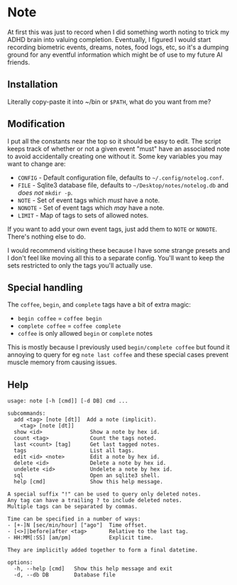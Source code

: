 # Note
At first this was just to record when I did something worth noting to trick my ADHD brain into valuing completion. Eventually, I figured I would start recording biometric events, dreams, notes, food logs, etc, so it's a dumping ground for any eventful information which might be of use to my future AI friends.

## Installation
Literally copy-paste it into ~/bin or `$PATH`, what do you want from me?

## Modification
I put all the constants near the top so it should be easy to edit. The script keeps track of whether or not a given event "must" have an associated note to avoid accidentally creating one without it. Some key variables you may want to change are:
- `CONFIG` - Default configuration file, defaults to `~/.config/notelog.conf`.
- `FILE` - Sqlite3 database file, defaults to `~/Desktop/notes/notelog.db` and *does not* `mkdir -p`.
- `NOTE` - Set of event tags which *must* have a note.
- `NONOTE` - Set of event tags which *may* have a note.
- `LIMIT` - Map of tags to sets of allowed notes.

If you want to add your own event tags, just add them to `NOTE` or `NONOTE`. There's nothing else to do.

I would recommend visiting these because I have some strange presets and I don't feel like moving all this to a separate config. You'll want to keep the sets restricted to only the tags you'll actually use.

## Special handling
The `coffee`, `begin`, and `complete` tags have a bit of extra magic:
- `begin coffee` = `coffee begin`
- `complete coffee` = `coffee complete`
- `coffee` is only allowed `begin` or `complete` notes

This is mostly because I previously used `begin/complete coffee` but found it annoying to query for eg `note last coffee` and these special cases prevent muscle memory from causing issues.

## Help
```
usage: note [-h [cmd]] [-d DB] cmd ...

subcommands:
  add <tag> [note [dt]]  Add a note (implicit).
    <tag> [note [dt]]
  show <id>               Show a note by hex id.
  count <tag>             Count the tags noted.
  last <count> [tag]      Get last tagged notes.
  tags                    List all tags.
  edit <id> <note>        Edit a note by hex id.
  delete <id>             Delete a note by hex id.
  undelete <id>           Undelete a note by hex id.
  sql                     Open an sqlite3 shell.
  help [cmd]              Show this help message.

A special suffix "!" can be used to query only deleted notes.
Any tag can have a trailing ? to include deleted notes.
Multiple tags can be separated by commas.

Time can be specified in a number of ways:
- [+-]N [sec/min/hour] ["ago"]  Time offset.
- [<>]|before|after <tag>       Relative to the last tag.
- HH:MM[:SS] [am/pm]            Explicit time.

They are implicitly added together to form a final datetime.

options:
  -h, --help [cmd]   Show this help message and exit
  -d, --db DB        Database file
```